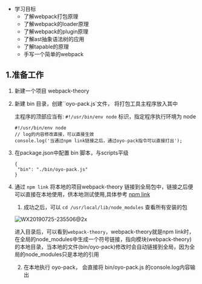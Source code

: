 - 学习目标
  - 了解webpack打包原理
  - 了解webpack的loader原理
  - 了解webpack的plugin原理
  - 了解ast抽象语法树的应用
  - 了解tapable的原理
  - 手写一个简单的webpack

## 1.准备工作

1. 新建一个项目 webpack-theory

2. 新建 bin 目录，创建``oyo-pack.js`文件， 将打包工具主程序放入其中

   主程序的顶部应当有: `#!/usr/bin/env node` 标识，指定程序执行环境为 node

   ```
   #!/usr/bin/env node
   // log的内容修改直接，可以直接生效
   console.log('当通过npm link链接之后，通过oyo-pack指令可以直接打出');
   ```

3. 在package.json中配置 bin 脚本，与scripts平级

   ```
   {
   	"bin": "./bin/oyo-pack.js"
   }
   ```

4. 通过 `npm link` 将本地的项目webpack-theory 链接到全局包中，链接之后便可以直接在本地使用，供本地测试使用,具体参考 [npm link](http://javascript.ruanyifeng.com/nodejs/npm.html#toc18)

   1. 成功之后，可以 `cd /usr/local/lib/node_modules` 查看所有安装的包

   ![WX20190725-235506@2x](/Users/nordon.wang/Desktop/self/markdowns/webpack/imgs/WX20190725-235506@2x.png)

   进入目录后，可以看到`webpack-theory`，webpack-theory就是npm link时，在全局的node_modules中生成一个符号链接，指向模块(webpack-theory)的本地目录，当本地的文件(bin/oyo-pack)修改时会自动链接到全局，因为全局的node_modules只是本地的引用

   2. 在本地执行 oyo-pack， 会直接将 bin/oyo-pack.js 的console.log内容输出
